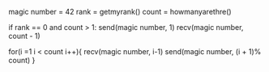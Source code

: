 magic number = 42
rank = getmyrank()
count = howmanyarethre()

if rank == 0 and count > 1:
    send(magic number, 1)
    recv(magic number, count - 1)

for(i =1 i < count i++){
    recv(magic number, i-1)
    send(magic number, (i + 1)% count)
}